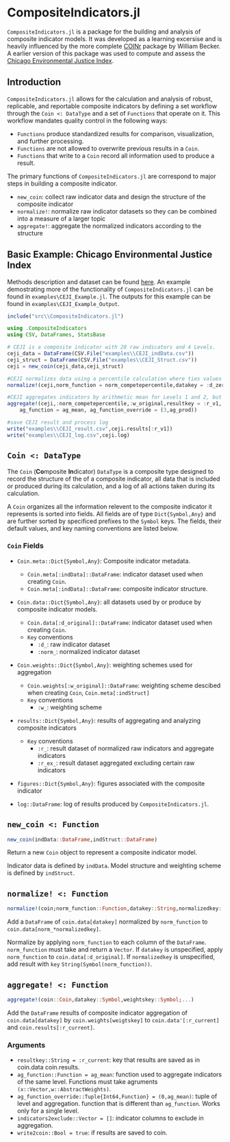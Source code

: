 # CompositeIndicators.jl

 `CompositeIndicators.jl` is a package for the building and analysis of composite indicator models. It was developed as a learning excersise and is heavily influenced by the more complete [COINr](https://bluefoxr.github.io/COINr/) package by William Becker. A earlier version of this package was used to compute and assess the [Chicago Environmental Justice Index](https://www.chicago.gov/city/en/depts/cdph/supp_info/Environment/cumulative-impact-assessment.html).


## Introduction

`CompositeIndicators.jl` allows for the calculation and analysis of robust, replicable, and reportable composite indicators by defining a set workflow through the `Coin <: DataType` and a set of `Functions` that operate on it. This workflow mandates quality control in the following ways:

- `Functions` produce standardized results for comparison, visualization, and further processing. 
- `Functions` are not allowed to overwrite previous results in a `Coin`.
- `Functions` that write to a `Coin` record all information used to produce a result. 

The primary functions of `CompositeIndicators.jl` are correspond to major steps in building a composite indicator.
- `new_coin`: collect raw indicator data and design the structure of the composite indicator
- `normalize!`: normalize raw indicator datasets so they can be combined into a measure of a larger topic
- `aggregate!`: aggregate the normalized indicators according to the structure

## Basic Example: Chicago Environmental Justice Index 
Methods description and dataset can be found [here](https://www.chicago.gov/city/en/depts/cdph/supp_info/Environment/cumulative-impact-assessment.html). An example demostrating more of the functionality of `CompositeIndicators.jl` can be found in `examples\CEJI_Example.jl`. The outputs for this example can be found in `examples\CEJI_Example_Output`.   
```julia
include("src\\CompositeIndicators.jl")

using .CompositeIndicators
using CSV, DataFrames, StatsBase

# CEJI is a composite indicator with 28 raw indicators and 4 Levels.
ceji_data = DataFrame(CSV.File("examples\\CEJI_indData.csv"))
ceji_struct = DataFrame(CSV.File("examples\\CEJI_Struct.csv"))
ceji = new_coin(ceji_data,ceji_struct)

#CEJI normalizes data using a percentile calculation where ties values are assigned identical results.
normalize!(ceji,norm_function = norm_competepercentile,datakey = :d_zeros)

#CEJI aggregates indicators by arithmetic mean for Levels 1 and 2, but by product for Level 3
aggregate!(ceji,:norm_competepercentile,:w_original,resultkey = :r_v1,
    ag_function = ag_mean, ag_function_override = (3,ag_prod))

#save CEJI result and process log
write("examples\\CEJI_result.csv",ceji.results[:r_v1])
write("examples\\CEJI_log.csv",ceji.log)
```

## `Coin <: DataType`

The `Coin` (**Co**mposite **In**dicator) `DataType` is a composite type designed to record the structure of the of a composite indicator, all data that is included or produced during its calculation, and a log of all actions taken during its calculation. 

A `Coin` organizes all the information relevent to the composite indicator it represents is sorted into fields. All fields are of type `Dict{Symbol,Any}` and are further sorted by specificed prefixes to the `Symbol` keys. The fields, their default values, and key naming conventions are listed below. 

### `Coin` Fields
  - `Coin.meta::Dict{Symbol,Any}`: Composite indicator metadata.
    - `Coin.meta[:indData]::DataFrame`: indicator dataset used when creating `Coin`.
    - `Coin.meta[:indData]::DataFrame`: composite indicator structure.

  - `Coin.data::Dict{Symbol,Any}`: all datasets used by or produce by composite indicator models.
    -  `Coin.data[:d_original]::DataFrame`: indicator dataset used when creating `Coin`.
    - `Key` conventions
      - `:d_`: raw indicator dataset
      - `:norm_`: normalized indicator dataset

  - `Coin.weights::Dict{Symbol,Any}`: weighting schemes used for aggregation
    -  `Coin.weights[:w_original]::DataFrame`: weighting scheme descibed when creating `Coin`, `Coin.meta[:indStruct]`
    - `Key` conventions
      - `:w_`: weighting scheme 

  - `results::Dict{Symbol,Any}`: results of aggregating and analyzing composite indicators
    - `Key` conventions
      -  `:r_`: result dataset of normalized raw indicators and aggregate indicators
      -  `:r_ex_`: result dataset aggregated excluding certain raw indicators
  
  - `figures::Dict{Symbol,Any}`: figures associated with the composite indicator

  - `log::DataFrame`: log of results produced by `CompositeIndicators.jl`.

## `new_coin <: Function`

```julia 
new_coin(indData::DataFrame,indStruct::DataFrame)
```
Return a new `Coin` object to represent a composite indicator model.

Indicator data is defined by `indData`. Model structure and weighting scheme is defined by `indStruct`.


## `normalize! <: Function`
```julia
normalize!(coin;norm_function::Function,datakey::String,normalizedkey::String)
```

Add a `DataFrame` of `coin.data[datakey]` normalized by `norm_function` to `coin.data[norm_*normalizedkey]`.

  Normalize by applying `norm_function` to each column of the `DataFrame`. `norm_function` must take and return a `Vector`. If `datakey` is
  unspecified, apply `norm_function` to `coin.data[:d_original]`. If `normalizedkey` is unspecified, add result with `key`
  `String(Symbol(norm_function))`.

## `aggregate! <: Function`
```julia
aggregate!(coin::Coin,datakey::Symbol,weightskey::Symbol;...)
```

  Add the `DataFrame` results of composite indicator aggregation of `coin.data[datakey]` by `coin.weights[weigtskey]` to `coin.data'[:r_current]` 
  and `coin.results[:r_current]`.

### Arguments

- `resultkey::String = :r_current`: key that results are saved as in coin.data coin.results.
- `ag_function::Function = ag_mean`: function used to aggregate indicators of the same level. Functions must take agruments
  `(x::Vector,w::AbstractWeights)`.
- `ag_function_override::Tuple{Int64,Function} = (0,ag_mean)`: tuple of level and aggregation. function that is different than
  `ag_function`. Works only for a single level.
- `indicators2exclude::Vector = []`: indicator columns to exclude in aggregation.
- `write2coin::Bool = true`: if results are saved to coin.

